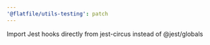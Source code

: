 ```yaml
---
'@flatfile/utils-testing': patch
---
```


Import Jest hooks directly from jest-circus instead of @jest/globals

